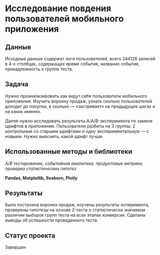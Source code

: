# Исследование повдения пользователей мобильного приложения

## Данные
Исходные данные содержат логи пользователей, всего 244126 записей в 4-х столбцах, содержащих время события, название события, принадлежность к группе теста.

## Задача
Нужно проанализировать как ведут себя пользователи мобильного приложения. Изучить воронку продаж, узнать сколько пользователей доходит до покупки, а сколько — «застревает» на предыдущих шагах и на каких именно.

Далее нужно исследовать результаты A/A/B-эксперимента по замене шрифтов в приложении. Пользователи разбиты на 3 группы: 2 контрольные со старыми шрифтами и одну экспериментальную — с новыми. Нужно выяснить, какой шрифт лучше.

## Использованные методы и библиотеки
*A/B тестирование, событийная аналитика, продуктовые метрики, проверка статистических гипотез*

**Pandas, Matplotlib, Seaborn, Plotly**

## Результаты
Была построена воронка продаж, изучены результаты эсперимента, проверены гипотезы на основе Z-теста о статистически значимом различии выборок групп теста на всех этапах конверсии. Сделаны выводы об успешности проведенного теста.

## Статус проекта
Завершен

